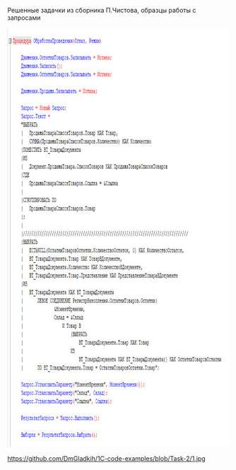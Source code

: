 Решенные задачки из сборника П.Чистова, образцы работы с запросами

<img src="https://github.com/DmGladkih/1C-code-examples/blob/Task-2/1.jpg" height="950"/></h15>

https://github.com/DmGladkih/1C-code-examples/blob/Task-2/1.jpg
